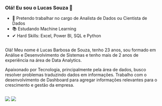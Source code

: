 ### Olá! Eu sou o Lucas Souza 👋

- 🔎 Pretendo trabalhar no cargo de Analista de Dados ou Cientista de Dados
- 📚 Estudando Machine Learning
- ✔  Hard Skills: Excel, Power BI, SQL e Python

##

Olá! Meu nome é Lucas Barbosa de Souza, tenho 23 anos, sou formado em Análise e Desenvolvimento de Sistemas e tenho mais de 2 anos de experiência na área de Data Analytics.

Apaixonado por Tecnologia, principalmente pela área de dados, busco resolver problemas traduzindo dados em informações. Trabalho com o desenvolvimento de Dashboard para agregar informações relevantes para o crescimento e gestão da empresa.


##
<div> 
  <a href = "mailto:lucas12bsouza@gmail.com"><img src="https://img.shields.io/badge/Gmail-D14836?style=for-the-badge&logo=gmail&logoColor=white" target="_blank"></a>
  <a href="https://www.linkedin.com/in/lucasb-souza/" target="_blank"><img src="https://img.shields.io/badge/LinkedIn-0077B5?style=for-the-badge&logo=linkedin&logoColor=white" target="_blank"></a> 
  
</div>

